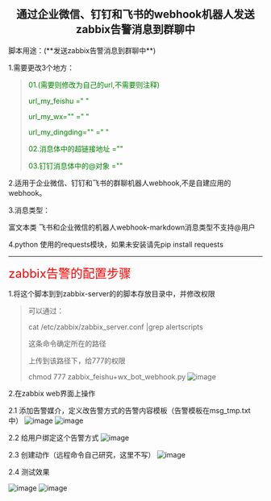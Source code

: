 <h2 align = "center">通过企业微信、钉钉和飞书的webhook机器人发送zabbix告警消息到群聊中</h3>
脚本用途：(**发送zabbix告警消息到群聊中**)

1.需要更改3个地方：
>
><font color="green">01.(需要则修改为自己的url,不需要则注释)</font>
> 
><font color="green">url_my_feishu =" " </font>
>
><font color="green">url_my_wx="" =" " </font>
>
> <font color="green">url_my_dingding="" =" " </font>
> 
><font color="green">02.消息体中的超链接地址 ="" </font>
> 
><font color="green">03.钉钉消息体中的@对象 ="" </font>


2.适用于企业微信、钉钉和飞书的群聊机器人webhook,不是自建应用的webhook。

3.消息类型：

富文本类
飞书和企业微信的机器人webhook-markdown消息类型不支持@用户

4.python 使用的requests模块，如果未安装请先pip install requests

------
<font color="red" size="5">zabbix告警的配置步骤</font>

1.将这个脚本到到zabbix-server的的脚本存放目录中，并修改权限
>
>可以通过：
>
>cat /etc/zabbix/zabbix_server.conf |grep alertscripts
>
>这条命令确定所在的路径
>
>上传到该路径下，给777的权限
>
>chmod 777 zabbix_feishu+wx_bot_webhook.py
![image](https://user-images.githubusercontent.com/46338963/153586352-0586a51a-a432-44eb-b034-0941afc56741.png)


2.在zabbix web界面上操作

2.1 添加告警媒介，定义改告警方式的告警内容模板（告警模板在msg_tmp.txt中）
![image](https://user-images.githubusercontent.com/46338963/153586382-b1eb3df4-d7d1-4ab5-ac05-265673f38eec.png)
![image](https://user-images.githubusercontent.com/46338963/153586404-86ffaded-7670-4de8-a4ef-9460272f664d.png)

2.2 给用户绑定这个告警方式
![image](https://user-images.githubusercontent.com/46338963/153586615-8baf6392-8232-493d-8b57-a3b0946d7406.png)

2.3 创建动作（远程命令自己研究，这里不写）
![image](https://user-images.githubusercontent.com/46338963/153586595-343b2e2f-fc4d-425d-9ed7-a42dfe254511.png)

2.4 测试效果

![image](https://user-images.githubusercontent.com/46338963/153586642-57367e89-65a2-4586-9a6c-5008fdb9809b.png)
![image](https://user-images.githubusercontent.com/46338963/153587162-bec0d4b6-6fe1-4266-b041-26cfb9190100.png)


